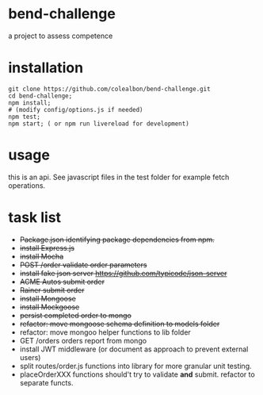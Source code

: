 # bend-challenge
a project to assess competence

# installation
```
git clone https://github.com/colealbon/bend-challenge.git
cd bend-challenge;
npm install;
# (modify config/options.js if needed)
npm test;
npm start; ( or npm run livereload for development)
```

# usage   
this is an api.  See javascript files in the test folder for example fetch operations.

# task list   
* <s>Package.json identifying package dependencies from npm.</s>
* <s>install Express.js</s>
* <s>install Mocha</s>* <s>POST /order validate order parameters</s>
* <s>install fake json server https://github.com/typicode/json-server</s>
* <s>ACME Autos submit order</s>
* <s>Rainer submit order</s>
* <s>install Mongoose</s>
* <s>install Mockgoose</s>
* <s>persist completed order to mongo</s>
* <s>refactor: move mongoose schema definition to models folder</s>
* refactor: move mongoo helper functions to lib folder
* GET /orders orders report from mongo
* install JWT middleware (or document as approach to prevent external users)
* split routes/order.js functions into library for more granular unit testing.
* placeOrderXXX functions should't try to validate <b>and</b> submit.  refactor to separate functs.
